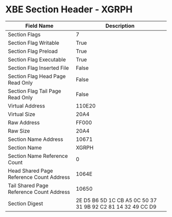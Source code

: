 # XBE Section Header - XGRPH

| Field Name | Description |
|---|---|
| Section Flags | 7 |
| Section Flag Writable | True |
| Section Flag Preload | True |
| Section Flag Executable | True |
| Section Flag Inserted File | False |
| Section Flag Head Page Read Only | False |
| Section Flag Tail Page Read Only | False |
| Virtual Address | 110E20 |
| Virtual Size | 20A4 |
| Raw Address | FF000 |
| Raw Size | 20A4 |
| Section Name Address | 10671 |
| Section Name | XGRPH |
| Section Name Reference Count | 0 |
| Head Shared Page Reference Count Address | 1064E |
| Tail Shared Page Reference Count Address | 10650 |
| Section Digest | 2E D5 B6 5D 1C CB A5 0C 50 37 31 9B 92 C2 81 14 32 49 CC D9 |
